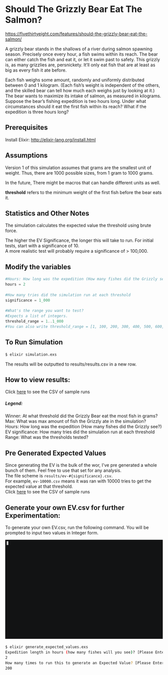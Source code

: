 # Should The Grizzly Bear Eat The Salmon?
https://fivethirtyeight.com/features/should-the-grizzly-bear-eat-the-salmon/

A grizzly bear stands in the shallows of a river during salmon spawning season. Precisely once every hour, a fish swims within its reach. The bear can either catch the fish and eat it, or let it swim past to safety. This grizzly is, as many grizzlies are, persnickety. It’ll only eat fish that are at least as big as every fish it ate before.

Each fish weighs some amount, randomly and uniformly distributed between 0 and 1 kilogram. (Each fish’s weight is independent of the others, and the skilled bear can tell how much each weighs just by looking at it.) The bear wants to maximize its intake of salmon, as measured in kilograms. Suppose the bear’s fishing expedition is two hours long. Under what circumstances should it eat the first fish within its reach? What if the expedition is three hours long?


## Prerequisites
Install Elixir:
http://elixir-lang.org/install.html

## Assumptions
Version 1 of this simulation assumes that grams are the smallest unit of weight. Thus, there are 1000 possible sizes, from 1 gram to 1000 grams.

In the future, There might be macros that can handle different units as well.

__threshold__ refers to the minimum weight of the first fish before the bear eats it.

## Statistics and Other Notes
The simulation calculates the expected value the threshold using brute force.


The higher the EV Significance, the longer this will take to run. For initial tests, start with a significance of 10.  
A more realistic test will probably require a significance of > 100,000.

## Modify the variables

```elixir
#Hours: How long was the expedition (How many fishes did the Grizzly see?)
hours = 2

#How many tries did the simulation run at each threshold
significance = 1_000

#What's the range you want to test?
#Expects a list of integers.
threshold_range = 1..1_000
#You can also write threshold_range = [1, 100, 200, 300, 400, 500, 600, 700, 800, 900, 1000]
```


## To Run Simulation
```bash
$ elixir simulation.exs
```
The results will be outputted to results/results.csv in a new row.


## How to view results:
Click [here](./results/results.csv) to see the CSV of sample runs  

##### Legend:  
Winner: At what threshold did the Grizzly Bear eat the most fish in grams?  
Max: What was max amount of fish the Grizzly ate in the simulation?  
Hours: How long was the expedition (How many fishes did the Grizzly see?)  
EV significance: How many tries did the simulation run at each threshold
Range: What was the thresholds tested?


## Pre Generated Expected Values
Since generating the EV is the bulk of the wor, I've pre generated a whole bunch of them. Feel free to use that set for any analysis.  
The file scheme is `results/ev-#{significance}.csv`.  
For example, `ev-10000.csv` means it was ran with 10000 tries to get the expected value at that threshold.  
Click [here](./results/ev-10000.csv) to see the CSV of sample runs  

## Generate your own EV.csv for further Experimentation:
To generate your own EV.csv, run the following command. You will be prompted to input two values in Integer form.

[![demo](./cli.gif)](https://asciinema.org/a/82147?autoplay=1)
```bash
$ elixir generate_expected_values.exs
Expedition length in hours (how many fishes will you see)? [Please Enter Integer]
2
How many times to run this to generate an Expected Value? [Please Enter Integer]
200
```
